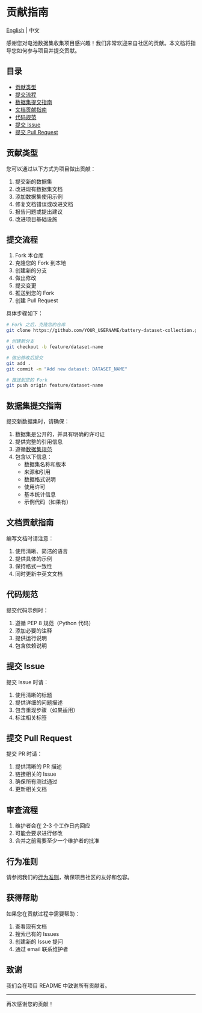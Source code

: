 # 贡献指南

[English](./contribution_EN.md) | 中文

感谢您对电池数据集收集项目感兴趣！我们非常欢迎来自社区的贡献。本文档将指导您如何参与项目并提交贡献。

## 目录

- [贡献类型](#贡献类型)
- [提交流程](#提交流程)
- [数据集提交指南](#数据集提交指南)
- [文档贡献指南](#文档贡献指南)
- [代码规范](#代码规范)
- [提交 Issue](#提交-issue)
- [提交 Pull Request](#提交-pull-request)

## 贡献类型

您可以通过以下方式为项目做出贡献：

1. 提交新的数据集
2. 改进现有数据集文档
3. 添加数据集使用示例
4. 修复文档错误或改进文档
5. 报告问题或提出建议
6. 改进项目基础设施

## 提交流程

1. Fork 本仓库
2. 克隆您的 Fork 到本地
3. 创建新的分支
4. 做出修改
5. 提交变更
6. 推送到您的 Fork
7. 创建 Pull Request

具体步骤如下：

```bash
# Fork 之后，克隆您的仓库
git clone https://github.com/YOUR_USERNAME/battery-dataset-collection.git

# 创建新分支
git checkout -b feature/dataset-name

# 做出修改后提交
git add .
git commit -m "Add new dataset: DATASET_NAME"

# 推送到您的 Fork
git push origin feature/dataset-name
```

## 数据集提交指南

提交新数据集时，请确保：

1. 数据集是公开的，并具有明确的许可证
2. 提供完整的引用信息
3. 遵循[数据集规范](dataset_spec.md)
4. 包含以下信息：
   - 数据集名称和版本
   - 来源和引用
   - 数据格式说明
   - 使用许可
   - 基本统计信息
   - 示例代码（如果有）

## 文档贡献指南

编写文档时请注意：

1. 使用清晰、简洁的语言
2. 提供具体的示例
3. 保持格式一致性
4. 同时更新中英文文档

## 代码规范

提交代码示例时：

1. 遵循 PEP 8 规范（Python 代码）
2. 添加必要的注释
3. 提供运行说明
4. 包含依赖说明

## 提交 Issue

提交 Issue 时请：

1. 使用清晰的标题
2. 提供详细的问题描述
3. 包含重现步骤（如果适用）
4. 标注相关标签

## 提交 Pull Request

提交 PR 时请：

1. 提供清晰的 PR 描述
2. 链接相关的 Issue
3. 确保所有测试通过
4. 更新相关文档

## 审查流程

1. 维护者会在 2-3 个工作日内回应
2. 可能会要求进行修改
3. 合并之前需要至少一个维护者的批准

## 行为准则

请参阅我们的[行为准则](CODE_OF_CONDUCT.md)，确保项目社区的友好和包容。

## 获得帮助

如果您在贡献过程中需要帮助：

1. 查看现有文档
2. 搜索已有的 Issues
3. 创建新的 Issue 提问
4. 通过 email 联系维护者

## 致谢

我们会在项目 README 中致谢所有贡献者。

---

再次感谢您的贡献！
